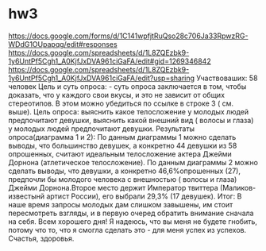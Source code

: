# hw3
https://docs.google.com/forms/d/1C141wpfjtRuQso28c706Ja33RpwzRG-WDdG1OUpapqg/edit#responses
https://docs.google.com/spreadsheets/d/1L8ZQEzbk9-1y6UntPf5Cgh1_A0KjfJxDVA961ciGaFA/edit#gid=1269346842
https://docs.google.com/spreadsheets/d/1L8ZQEzbk9-1y6UntPf5Cgh1_A0KjfJxDVA961ciGaFA/edit?usp=sharing
Участвоваших: 58 человек
Цель и суть  опроса: - суть опроса заключается в том, чтобы доказать, что у каждого свои вкусы, и это не зависит от общих стереотипов. В этом можно убедиться по ссылке в строке 3 ( см. выше).
Цель опроса: выяснить какое телосложение у  молодых людей предпочитают девушки, выяснить какой внешний вид ( волосы и глаза) у молодых людей предпочитают девушки.
Результаты опроса(диаграмма 1 и 2): По данным диаграммы 1 можно сделать выводы, что большинство девушек, а конкретно 44 девушки из 58 опрошенных, считают идеальным телосложение актера Джейми Дорнона (атлетическое телосложение). По данным диаграммы 2 можно сделать выводы, что девушки, а конкретно 46,6%опрошенных (27), предпочли бы молодого человека с внешностью ( волосы и глаза) Джейми Дорнона.Второе место держит Император твиттера (Маликов-известынй артист России), его выбрали 29,3% (17 девушек).
Итог: В наше время запросы молодых дам слишком завышены, им стоит пересмотреть взгляды, и в первую очеред обратить внимание сначала на себя. Всем хорошего дня! Я надеюсь, что вы меня не будете гнобить, потому что то, что я смогла сделать это - для меня успех из успехов. Счастья, здоровья.
